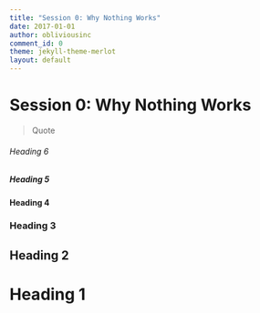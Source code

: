 ```yaml
---
title: "Session 0: Why Nothing Works"
date: 2017-01-01
author: obliviousinc
comment_id: 0
theme: jekyll-theme-merlot
layout: default
---
```


# Session 0: Why Nothing Works

> Quote
###### Heading 6
##### Heading 5
#### Heading 4
### Heading 3
## Heading 2
# Heading 1